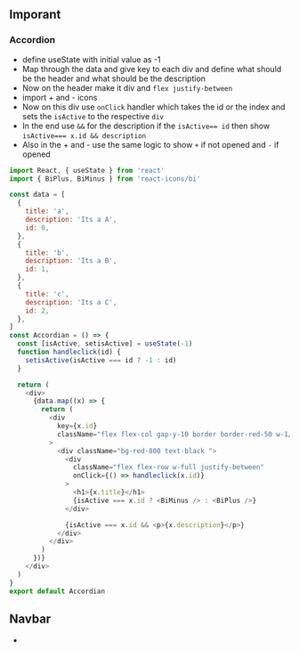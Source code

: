## Imporant

### Accordion

- define useState with initial value as -1
- Map through the data and give key to each div and define what should be the header and what should be the description
- Now on the header make it div and `flex justify-between`
- import + and - icons
- Now on this div use `onClick` handler which takes the id or the index and sets the `isActive` to the respective `div`
- In the end use `&&` for the description if the `isActive== id` then show `isActive=== x.id && description`
- Also in the + and - use the same logic to show `+` if not opened and `-` if opened
```js
import React, { useState } from 'react'
import { BiPlus, BiMinus } from 'react-icons/bi'

const data = [
  {
    title: 'a',
    description: 'Its a A',
    id: 0,
  },
  {
    title: 'b',
    description: 'Its a B',
    id: 1,
  },
  {
    title: 'c',
    description: 'Its a C',
    id: 2,
  },
]
const Accordian = () => {
  const [isActive, setisActive] = useState(-1)
  function handleclick(id) {
    setisActive(isActive === id ? -1 : id)
  }

  return (
    <div>
      {data.map((x) => {
        return (
          <div
            key={x.id}
            className="flex flex-col gap-y-10 border border-red-50 w-1/2 h-10 mt-2 py-8"
          >
            <div className="bg-red-800 text-black ">
              <div
                className="flex flex-row w-full justify-between"
                onClick={() => handleclick(x.id)}
              >
                <h1>{x.title}</h1>
                {isActive === x.id ? <BiMinus /> : <BiPlus />}
              </div>

              {isActive === x.id && <p>{x.description}</p>}
            </div>
          </div>
        )
      })}
    </div>
  )
}
export default Accordian

```


## Navbar
- 
